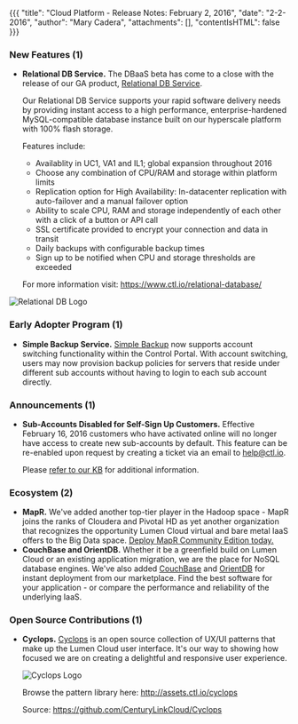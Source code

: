 {{{
"title": "Cloud Platform - Release Notes: February 2, 2016",
"date": "2-2-2016",
"author": "Mary Cadera",
"attachments": [],
"contentIsHTML": false
}}}

### New Features (1)

* __Relational DB Service.__ The DBaaS beta has come to a close with the release of our GA product, [Relational DB Service](https://www.ctl.io/relational-database/).  

	Our Relational DB Service supports your rapid software delivery needs by providing instant access to a high performance, enterprise-hardened MySQL-compatible database instance built on our hyperscale platform with 100% flash storage.  

	Features include:

	- Availablity in UC1, VA1 and IL1; global expansion throughout 2016
	- Choose any combination of CPU/RAM and storage within platform limits
	- Replication option for High Availability: In-datacenter replication with auto-failover and a manual failover option
	- Ability to scale CPU, RAM and storage independently of each other with a click of a button or API call
	- SSL certificate provided to encrypt your connection and data in transit
	- Daily backups with configurable backup times
	- Sign up to be notified when CPU and storage thresholds are exceeded

	For more information visit: https://www.ctl.io/relational-database/

![Relational DB Logo](../../images/2016-02-02-relational_db_logo.png)

### Early Adopter Program (1)

* __Simple Backup Service.__ [Simple Backup](https://www.ctl.io/simple-backup-service/) now supports account switching functionality within the Control Portal. With account switching, users may now provision backup policies for servers that reside under different sub accounts without having to login to each sub account directly.


### Announcements (1)

* __Sub-Accounts Disabled for Self-Sign Up Customers.__ Effective February 16, 2016 customers who have activated online will no longer have access to create new sub-accounts by default. This feature can be re-enabled upon request by creating a ticket via an email to help@ctl.io.

	Please [refer to our KB](https://www.ctl.io/knowledge-base/accounts-&-users/subaccounts-web-signup/) for additional information.

### Ecosystem (2)

* __MapR.__ We've added another top-tier player in the Hadoop space - MapR joins the ranks of Cloudera and Pivotal HD as yet another organization that recognizes the opportunity Lumen Cloud virtual and bare metal IaaS offers to the Big Data space.  [Deploy MapR Community Edition today.](https://www.ctl.io/knowledge-base/ecosystem-partners/marketplace-guides/getting-started-with-mapr-blueprint/)
* __CouchBase and OrientDB.__ Whether it be a greenfield build on Lumen Cloud or an existing application migration, we are the place for NoSQL database engines.  We've also added  [CouchBase](https://www.ctl.io/knowledge-base/ecosystem-partners/marketplace-guides/getting-started-with-couchbase/) and [OrientDB](https://www.ctl.io/knowledge-base/ecosystem-partners/marketplace-guides/getting-started-with-orientdb/#audience) for instant deployment from our marketplace.  Find the best software for your application - or compare the performance and reliability of the underlying IaaS.


### Open Source Contributions (1)

* __Cyclops.__ [Cyclops](https://github.com/CenturyLinkCloud/Cyclops) is an open source collection of UX/UI patterns that make up the Lumen Cloud user interface. It's our way to showing how focused we are on creating a delightful and responsive user experience.

	![Cyclops Logo](../../images/2016-02-02-cyclops_logo.png)

	Browse the pattern library here: http://assets.ctl.io/cyclops

	Source: https://github.com/CenturyLinkCloud/Cyclops
